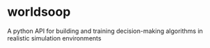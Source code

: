 # worldsoop
A python API for building and training decision-making algorithms in realistic simulation environments
